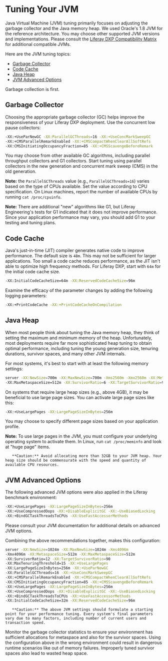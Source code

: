 # Tuning Your JVM

Java Virtual Machine (JVM) tuning primarily focuses on adjusting the garbage collector and the Java memory heap. We used Oracle's 1.8 JVM for the reference architecture. You may choose other supported JVM versions and implementations. Please consult the  [Liferay DXP Compatibility Matrix](https://web.liferay.com/group/customer/dxp/support/compatibility-matrix) for additional compatible JVMs.

Here are the JVM tuning topics:

* [Garbage Collector](#garbage-collector)
* [Code Cache](#code-cache)
* [Java Heap](#java-heap)
* [JVM Advanced Options](#jvm-advanced-options)

Garbage collection is first.

## Garbage Collector

Choosing the appropriate garbage collector (GC) helps improve the responsiveness of your Liferay DXP deployment. Use the concurrent low pause collectors:

```bash
-XX:+UseParNewGC -XX:ParallelGCThreads=16 -XX:+UseConcMarkSweepGC
-XX:+CMSParallelRemarkEnabled -XX:+CMSCompactWhenClearAllSoftRefs
-XX:CMSInitiatingOccupancyFraction=85 -XX:+CMSScavengeBeforeRemark
```

You may choose from other available GC algorithms, including parallel throughput collectors and G1 collectors. Start tuning using parallel collectors in the new generation and concurrent mark sweep (CMS) in the old generation.

**Note:** the `ParallelGCThreads` value (e.g., `ParallelGCThreads=16`) varies  based on the type of CPUs available. Set the value according to CPU specification. On Linux machines, report the number of available CPUs by running `cat /proc/cpuinfo`.

**Note:** There are additional "new" algorithms like G1, but Liferay Engineering's tests for G1 indicated that it does not improve performance. Since your application performance may vary, you should add G1 to your testing and tuning plans.

## Code Cache

Java's just-in-time (JIT) compiler generates native code to improve performance. The default size is `48m`. This may not be sufficient for larger applications. Too small a code cache reduces performance, as the JIT isn't able to optimize high frequency methods. For Liferay DXP,  start with `64m` for the initial code cache size.

```bash
-XX:InitialCodeCacheSize=64m -XX:ReservedCodeCacheSize=96m
```

Examine the efficacy of the parameter changes by adding the following logging parameters:

```bash
-XX:+PrintCodeCache -XX:+PrintCodeCacheOnCompilation
```

## Java Heap

When most people think about tuning the Java memory heap, they think of setting the maximum and minimum memory of the heap. Unfortunately, most deployments require far more sophisticated heap tuning to obtain optimal performance, including tuning the young generation size, tenuring durations, survivor spaces, and many other JVM internals.

For most systems, it's best to start with at least the following memory settings:

```bash
server -XX:NewSize=700m -XX:MaxNewSize=700m -Xms2560m -Xmx2560m -XX:MetaspaceSize=512m
-XX:MaxMetaspaceSize=512m -XX:SurvivorRatio=6 -XX:TargetSurvivorRatio=9 -XX:MaxTenuringThreshold=15
```

On systems that require large heap sizes (e.g., above 4GB), it may be beneficial to use large page sizes. You can activate large page sizes like this:

```bash
-XX:+UseLargePages -XX:LargePageSizeInBytes=256m
```

You may choose to specify different page sizes based on your application profile.

**Note:** To use large pages in the JVM, you must configure your underlying operating system to activate them. In Linux, run `cat /proc/meminfo` and look at
"huge page" items.

```note::
   **Caution:** Avoid allocating more than 32GB to your JVM heap. Your heap size should be commensurate with the speed and quantity of available CPU resources.
```

## JVM Advanced Options

The following advanced JVM options were also applied in the Liferay benchmark environment:

```bash
-XX:+UseLargePages -XX:LargePageSizeInBytes=256m
-XX:+UseCompressedOops -XX:+DisableExplicitGC -XX:-UseBiasedLocking
-XX:+BindGCTaskThreadsToCPUs -XX:UseFastAccessorMethods
```

Please consult your JVM documentation for additional details on advanced JVM options.

Combining the above recommendations together, makes this configuration:

```bash
server -XX:NewSize=1024m -XX:MaxNewSize=1024m -Xms4096m
-Xmx4096m -XX:MetaspaceSize=512m -XX:MaxMetaspaceSize=512m
-XX:SurvivorRatio=12 -XX:TargetSurvivorRatio=90
-XX:MaxTenuringThreshold=15 -XX:+UseLargePages
-XX:LargePageSizeInBytes=256m -XX:+UseParNewGC
-XX:ParallelGCThreads=16 -XX:+UseConcMarkSweepGC
-XX:+CMSParallelRemarkEnabled -XX:+CMSCompactWhenClearAllSoftRefs
-XX:CMSInitiatingOccupancyFraction=85 -XX:+CMSScavengeBeforeRemark
-XX:+UseLargePages -XX:LargePageSizeInBytes=256m
-XX:+UseCompressedOops -XX:+DisableExplicitGC -XX:-UseBiasedLocking
-XX:+BindGCTaskThreadsToCPUs -XX:+UseFastAccessorMethods
-XX:InitialCodeCacheSize=32m -XX:ReservedCodeCacheSize=96m
```

```note::
   **Caution:** The above JVM settings should formulate a starting point for your performance tuning. Every system's final parameters vary due to many factors, including number of current users and transaction speed.
```

Monitor the garbage collector statistics to ensure your environment has sufficient allocations for metaspace and also for the survivor spaces. Using the configuration above in the wrong environment could result in dangerous runtime scenarios like out of memory failures. Improperly tuned survivor spaces also lead to wasted heap space.
